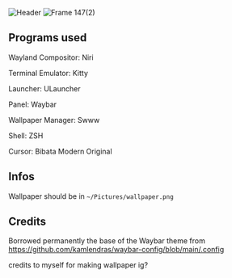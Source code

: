 ![Header](https://github.com/user-attachments/assets/771cfa88-bfaa-486e-a6af-bea3be303bbf)
![Frame 147(2)](https://github.com/user-attachments/assets/d44a7de8-4edc-4422-aee6-18832a599d84)
## Programs used

Wayland Compositor: Niri

Terminal Emulator: Kitty

Launcher: ULauncher

Panel: Waybar

Wallpaper Manager: Swww

Shell: ZSH

Cursor: Bibata Modern Original

## Infos

Wallpaper should be in `~/Pictures/wallpaper.png`

## Credits

Borrowed permanently the base of the Waybar theme from https://github.com/kamlendras/waybar-config/blob/main/.config

credits to myself for making wallpaper ig?
